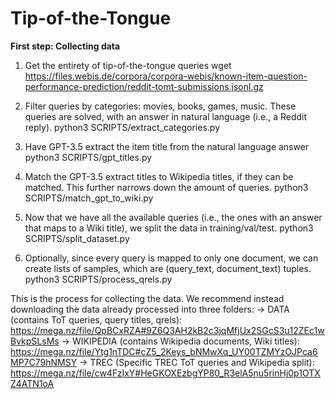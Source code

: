 # Tip-of-the-Tongue

**First step: Collecting data**

1) Get the entirety of tip-of-the-tongue queries
wget https://files.webis.de/corpora/corpora-webis/known-item-question-performance-prediction/reddit-tomt-submissions.jsonl.gz

2) Filter queries by categories: movies, books, games, music. These queries are solved, with an answer in natural language (i.e., a Reddit reply).
python3 SCRIPTS/extract_categories.py

3) Have GPT-3.5 extract the item title from the natural language answer
python3 SCRIPTS/gpt_titles.py

4) Match the GPT-3.5 extract titles to Wikipedia titles, if they can be matched. This further narrows down the amount of queries.
python3 SCRIPTS/match_gpt_to_wiki.py

5) Now that we have all the available queries (i.e., the ones with an answer that maps to a Wiki title), we split the data in training/val/test.
python3 SCRIPTS/split_dataset.py

6) Optionally, since every query is mapped to only one document, we can create lists of samples, which are (query_text, document_text) tuples.
python3 SCRIPTS/process_qrels.py

This is the process for collecting the data. We recommend instead downloading the data already processed into three folders:
-> DATA (contains ToT queries, query titles, qrels): https://mega.nz/file/QpBCxRZA#9Z6Q3AH2kB2c3jqMfjUx2SGcS3u12ZEc1wBvkpSLsMs
-> WIKIPEDIA (contains Wikipedia documents, Wiki titles): https://mega.nz/file/Ytg1nTDC#cZ5_2Keys_bNMwXq_UY00TZMYzOJPca6MP7C79hNMSY
-> TREC (Specific TREC ToT queries and Wikipedia split): https://mega.nz/file/cw4FzIxY#HeGKOXEzbgYP80_R3elA5nu5rinHj0p1OTXZ4ATN1oA







